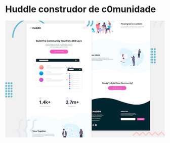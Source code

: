 
# Huddle construdor de c0munidade 

![Design preview for the Intro section with dropdown navigation coding challenge](/images/desktop-preview.jpg)



